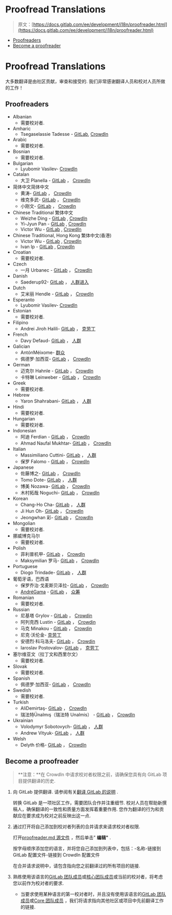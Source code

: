 # Proofread Translations

> 原文：[https://docs.gitlab.com/ee/development/i18n/proofreader.html](https://docs.gitlab.com/ee/development/i18n/proofreader.html)

*   [Proofreaders](#proofreaders)
*   [Become a proofreader](#become-a-proofreader)

# Proofread Translations[](#proofread-translations "Permalink")

大多数翻译是由社区贡献，审查和接受的. 我们非常感谢翻译人员和校对人员所做的工作！

## Proofreaders[](#proofreaders "Permalink")

*   Albanian
    *   需要校对者.
*   Amharic
    *   Tsegaselassie Tadesse - [GitLab](https://gitlab.com/tsega), [CrowdIn](https://crowdin.com/profile/tsegaselassi/activity)
*   Arabic
    *   需要校对者.
*   Bosnian
    *   需要校对者.
*   Bulgarian
    *   Lyubomir Vasilev- [CrowdIn](https://crowdin.com/profile/lyubomirv)
*   Catalan
    *   大卫 Planella - [GitLab](https://gitlab.com/dplanella) ， [CrowdIn](https://crowdin.com/profile/dplanella)
*   简体中文简体中文
    *   黄涛- [GitLab](https://gitlab.com/htve) ， [CrowdIn](https://crowdin.com/profile/htve)
    *   维克多武- [GitLab](https://gitlab.com/victorwuky) ， [CrowdIn](https://crowdin.com/profile/victorwu)
    *   小刚文- [GitLab](https://gitlab.com/xiaogang_gitlab) ， [CrowdIn](https://crowdin.com/profile/xiaogang_gitlab)
*   Chinese Traditional 繁体中文
    *   Weizhe Ding - [GitLab](https://gitlab.com/d.weizhe) , [CrowdIn](https://crowdin.com/profile/d.weizhe)
    *   Yi-Jyun Pan - [GitLab](https://gitlab.com/pan93412) , [CrowdIn](https://crowdin.com/profile/pan93412)
    *   Victor Wu - [GitLab](https://gitlab.com/victorwuky) , [CrowdIn](https://crowdin.com/profile/victorwu)
*   Chinese Traditional, Hong Kong 繁体中文(香港)
    *   Victor Wu - [GitLab](https://gitlab.com/victorwuky) , [CrowdIn](https://crowdin.com/profile/victorwu)
    *   Ivan Ip - [GitLab](https://gitlab.com/lifehome) , [CrowdIn](https://crowdin.com/profile/lifehome)
*   Croatian
    *   需要校对者.
*   Czech
    *   一月 Urbanec - [GitLab](https://gitlab.com/TatranskyMedved) ， [CrowdIn](https://crowdin.com/profile/Tatranskymedved)
*   Danish
    *   Saederup92- [GitLab](https://gitlab.com/Saederup92) ， [人群进入](https://crowdin.com/profile/Saederup92)
*   Dutch
    *   艾米丽 Hendle - [GitLab](https://gitlab.com/pundachan) ， [CrowdIn](https://crowdin.com/profile/pandachan)
*   Esperanto
    *   Lyubomir Vasilev- [CrowdIn](https://crowdin.com/profile/lyubomirv)
*   Estonian
    *   需要校对者.
*   Filipino
    *   Andrei Jiroh Halili- [GitLab](https://gitlab.com/AJHalili2006DevPH) ， [克劳丁](https://crowdin.com/profile/AndreiJirohHaliliDev2006)
*   French
    *   Davy Defaud- [GitLab](https://gitlab.com/DevDef) ， [人群](https://crowdin.com/profile/DevDef)
*   Galician
    *   AntónMéixome- [群众](https://crowdin.com/profile/meixome)
    *   佩德罗·加西亚- [GitLab](https://gitlab.com/pedgarrod) ， [CrowdIn](https://crowdin.com/profile/breaking_pitt)
*   German
    *   迈克尔 Hahnle - [GitLab](https://gitlab.com/mhah) ， [CrowdIn](https://crowdin.com/profile/mhah)
    *   卡特琳 Leinweber - [GitLab](https://gitlab.com/katrinleinweber/) ， [CrowdIn](https://crowdin.com/profile/katrinleinweber)
*   Greek
    *   需要校对者.
*   Hebrew
    *   Yaron Shahrabani- [GitLab](https://gitlab.com/yarons) ， [人群](https://crowdin.com/profile/YaronSh)
*   Hindi
    *   需要校对者.
*   Hungarian
    *   需要校对者.
*   Indonesian
    *   阿迪 Ferdian - [GitLab](https://gitlab.com/adiferd) ， [CrowdIn](https://crowdin.com/profile/adiferd)
    *   Ahmad Naufal Mukhtar- [GitLab](https://gitlab.com/anaufalm) ， [CrowdIn](https://crowdin.com/profile/anaufalm)
*   Italian
    *   Massimiliano Cuttini- [GitLab](https://gitlab.com/maxcuttins) ， [人群](https://crowdin.com/profile/maxcuttins)
    *   保罗 Falomo - [GitLab](https://gitlab.com/paolofalomo) ， [CrowdIn](https://crowdin.com/profile/paolo.falomo)
*   Japanese
    *   佐藤博之- [GitLab](https://gitlab.com/hiroponz) ， [CrowdIn](https://crowdin.com/profile/hiroponz)
    *   Tomo Dote- [GitLab](https://gitlab.com/fu7mu4) ， [人群](https://crowdin.com/profile/fu7mu4)
    *   博美 Nozawa- [GitLab](https://gitlab.com/hir0mi) ， [CrowdIn](https://crowdin.com/profile/hir0mi)
    *   木村拓哉 Noguchi- [GitLab](https://gitlab.com/tnir) ， [CrowdIn](https://crowdin.com/profile/tnir)
*   Korean
    *   Chang-Ho Cha- [GitLab](https://gitlab.com/changho-cha) ， [人群](https://crowdin.com/profile/zzazang)
    *   Ji Hun Oh- [GitLab](https://gitlab.com/Baw-Appie) ， [CrowdIn](https://crowdin.com/profile/BawAppie)
    *   Jeongwhan 彩- [GitLab](https://gitlab.com/jeongwhanchoi) ， [CrowdIn](https://crowdin.com/profile/jeongwhanchoi)
*   Mongolian
    *   需要校对者.
*   挪威博克马尔
    *   需要校对者.
*   Polish
    *   菲利普机甲- [GitLab](https://gitlab.com/mehenz) ， [CrowdIn](https://crowdin.com/profile/mehenz)
    *   Maksymilian 罗马- [GitLab](https://gitlab.com/villaincandle) ， [CrowdIn](https://crowdin.com/profile/villaincandle)
*   Portuguese
    *   Diogo Trindade- [GitLab](https://gitlab.com/luisdiogo2071317) ， [人群](https://crowdin.com/profile/ldiogotrindade)
*   葡萄牙语，巴西语
    *   保罗乔治·戈麦斯贝泽拉- [GitLab](https://gitlab.com/paulobezerra) ， [CrowdIn](https://crowdin.com/profile/paulogomes.rep)
    *   [AndréGama](https://crowdin.com/profile/ToeOficial) - [GitLab](https://gitlab.com/andregamma) ， [众筹](https://crowdin.com/profile/ToeOficial)
*   Romanian
    *   需要校对者.
*   Russian
    *   尼基塔 Grylov - [GitLab](https://gitlab.com/nixel2007) ， [Crowdin](https://crowdin.com/profile/nixel2007)
    *   阿列克西 Lustin - [GitLab](https://gitlab.com/allustin) ， [Crowdin](https://crowdin.com/profile/lustin)
    *   马克 Minakou - [GitLab](https://gitlab.com/sandzhaj) ， [Crowdin](https://crowdin.com/profile/sandzhaj)
    *   尼克·沃伦金- [克劳丁](https://crowdin.com/profile/NickVolynkin)
    *   安德烈·科马洛夫- [GitLab](https://gitlab.com/elkamarado) ， [Crowdin](https://crowdin.com/profile/kamarado)
    *   Iaroslav Postovalov- [GitLab](https://gitlab.com/CMDR_Tvis) ， [克劳丁](https://crowdin.com/profile/CMDR_Tvis)
*   塞尔维亚文（拉丁文和西里尔文）
    *   需要校对者.
*   Slovak
    *   需要校对者.
*   Spanish
    *   佩德罗·加西亚- [GitLab](https://gitlab.com/pedgarrod) ， [CrowdIn](https://crowdin.com/profile/breaking_pitt)
*   Swedish
    *   需要校对者.
*   Turkish
    *   AliDemirtaş- [GitLab](https://gitlab.com/alidemirtas) ， [CrowdIn](https://crowdin.com/profile/alidemirtas)
    *   瑞法特Ünalmış（瑞法特 Unalmis） - [GitLab](https://gitlab.com/runalmis) ， [CrowdIn](https://crowdin.com/profile/runalmis)
*   Ukrainian
    *   Volodymyr Sobotovych- [GitLab](https://gitlab.com/wheleph) ， [人群](https://crowdin.com/profile/wheleph)
    *   Andrew Vityuk- [GitLab](https://gitlab.com/3_1_3_u) ， [人群](https://crowdin.com/profile/andruwa13)
*   Welsh
    *   Delyth 价格- [GitLab](https://gitlab.com/Delyth) ， [CrowdIn](https://crowdin.com/profile/DelythPrys)

## Become a proofreader[](#become-a-proofreader "Permalink")

> **注意：**在 CrowdIn 中请求校对者权限之前，请确保您具有向 GitLab 项目提供翻译的历史.

1.  向 GitLab 提供翻译. 请参阅有关[翻译 GitLab 的说明](translation.html) .

    转换 GitLab 是一项社区工作，需要团队合作并注重细节. 校对人员在帮助新撰稿人，确保翻译的一致性和质量方面发挥着重要作用. 您作为翻译的行为和贡献应在要求成为校对之前反映出这一点.

2.  通过打开将自己添加到校对者列表的合并请求来请求校对者权限.

    打开[proofreader.md 源文件](https://gitlab.com/gitlab-org/gitlab/blob/master/doc/development/i18n/proofreader.md) ，然后单击" **编辑"** .

    按字母顺序添加您的语言，并将您自己添加到列表中，包括：-名称-链接到 GitLab 配置文件-链接到 CrowdIn 配置文件

    在合并请求说明中，请包含指向您之前翻译过的所有项目的链接.

3.  熟练使用该语言的[GitLab 团队成员](https://about.gitlab.com/company/team/)或[核心团队成员](https://about.gitlab.com/community/core-team/)或当前的校对者，将考虑您以前作为校对者的要求.

    *   当要求使用某种语言的第一校对者时，并且没有使用该语言的[GitLab 团队成员](https://about.gitlab.com/company/team/)或[Core 团队成员](https://about.gitlab.com/community/core-team/) ，我们将请求指向其他社区或项目中先前翻译工作的链接.